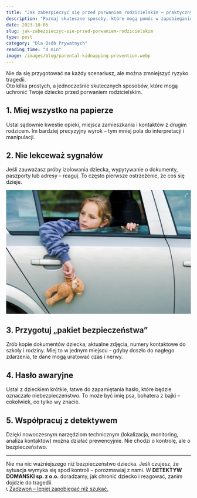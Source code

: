 ```yaml
---
title: "Jak zabezpieczyć się przed porwaniem rodzicielskim – praktyczny poradnik"
description: "Poznaj skuteczne sposoby, które mogą pomóc w zapobieganiu porwaniu rodzicielskiemu. Dowiedz się, jak zabezpieczyć swoje dziecko i jakie działania podjąć w sytuacji zagrożenia."
date: 2023-10-05
slug: jak-zabezpieczyc-sie-przed-porwaniem-rodzicielskim
type: post
category: "Dla Osób Prywatnych"
reading_time: "4 min"
image: /images/blog/parental-kidnapping-prevention.webp
---
```


Nie da się przygotować na każdy scenariusz, ale można zmniejszyć ryzyko tragedii.  
Oto kilka prostych, a jednocześnie skutecznych sposobów, które mogą uchronić Twoje dziecko przed porwaniem rodzicielskim.

## 1. Miej wszystko na papierze

Ustal sądownie kwestie opieki, miejsca zamieszkania i kontaktów z drugim rodzicem. Im bardziej precyzyjny wyrok – tym mniej pola do interpretacji i manipulacji.

## 2. Nie lekceważ sygnałów

Jeśli zauważasz próby izolowania dziecka, wypytywanie o dokumenty, paszporty lub adresy – reaguj. To często pierwsze ostrzeżenie, że coś się dzieje.

![Mężczyzna udający chorobę siedzący pod kocem dzwoni przez telefon, prawdoposobnie do swojego szefa, że jest chory.](/images/blog/parental-kidnapping-prevention.webp)

## 3. Przygotuj „pakiet bezpieczeństwa”

Zrób kopie dokumentów dziecka, aktualne zdjęcia, numery kontaktowe do szkoły i rodziny. Miej to w jednym miejscu – gdyby doszło do nagłego zdarzenia, te dane mogą uratować czas i nerwy.

## 4. Hasło awaryjne

Ustal z dzieckiem krótkie, łatwe do zapamiętania hasło, które będzie oznaczało niebezpieczeństwo. To może być imię psa, bohatera z bajki – cokolwiek, co tylko wy znacie.

## 5. Współpracuj z detektywem

Dzięki nowoczesnym narzędziom technicznym (lokalizacja, monitoring, analiza kontaktów) można działać prewencyjnie. Nie chodzi o kontrolę, ale o bezpieczeństwo.

---

Nie ma nic ważniejszego niż bezpieczeństwo dziecka. Jeśli czujesz, że sytuacja wymyka się spod kontroli – porozmawiaj z nami. W **DETEKTYW DOMANSKI sp. z o.o.** doradzamy, jak chronić dziecko i reagować, zanim dojdzie do tragedii.  
📞 [Zadzwoń – lepiej zapobiegać niż szukać.](/kontakt/)

